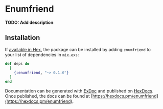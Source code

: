 # Enumfriend

**TODO: Add description**

## Installation

If [available in Hex](https://hex.pm/docs/publish), the package can be installed
by adding `enumfriend` to your list of dependencies in `mix.exs`:

```elixir
def deps do
  [
    {:enumfriend, "~> 0.1.0"}
  ]
end
```

Documentation can be generated with [ExDoc](https://github.com/elixir-lang/ex_doc)
and published on [HexDocs](https://hexdocs.pm). Once published, the docs can
be found at [https://hexdocs.pm/enumfriend](https://hexdocs.pm/enumfriend).

